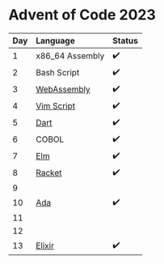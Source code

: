 # Advent of Code 2023

| Day | Language                                 | Status |
| :-- | :--------------------------------------- | :----- |
| 1   | x86_64 Assembly                          | ✔️      |
| 2   | Bash Script                              | ✔️      |
| 3   | [WebAssembly](https://webassembly.org/)  | ✔️      |
| 4   | [Vim Script](https://www.vim.org/)       | ✔️      |
| 5   | [Dart](https://dart.dev/)                | ✔️      |
| 6   | COBOL                                    | ✔️      |
| 7   | [Elm](https://elm-lang.org/)             | ✔️      |
| 8   | [Racket](https://racket-lang.org/)       | ✔️     |
| 9   |                                          |       |
| 10  | [Ada](https://ada-lang.io/)              | ✔️      |
| 11  |                                          |       |
| 12  |                                          |       |
| 13  | [Elixir](https://elixir-lang.org/)       | ✔️      |